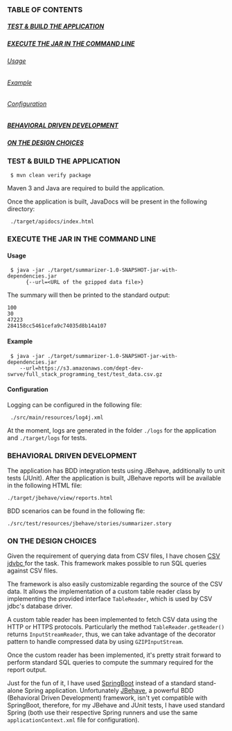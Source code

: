 ### TABLE OF CONTENTS
##### [TEST & BUILD THE APPLICATION](#test-and-build-the-application)
##### [EXECUTE THE JAR IN THE COMMAND LINE](#execute-the-jar-in-the-command-line)
###### [Usage](#usage)
###### [Example](#example)
###### [Configuration](#configuration)
##### [BEHAVIORAL DRIVEN DEVELOPMENT](behavioral-driven-development)
##### [ON THE DESIGN CHOICES](#on-the-design-choices)


### <a name="test-and-build-the-application"></a> TEST & BUILD THE APPLICATION

     $ mvn clean verify package

Maven 3 and Java are required to build the application.

Once the application is built, JavaDocs will be present in the following directory:

     ./target/apidocs/index.html

### <a name="execute-the-jar-in-the-command-line"></a> EXECUTE THE JAR IN THE COMMAND LINE

#### <a name="usage"></a> Usage

     $ java -jar ./target/summarizer-1.0-SNAPSHOT-jar-with-dependencies.jar
          {--url=<URL of the gzipped data file>}

The summary will then be printed to the standard output:

    100
    30
    47223
    284158cc5461cefa9c74035d8b14a107

#### <a name="example"></a> Example

     $ java -jar ./target/summarizer-1.0-SNAPSHOT-jar-with-dependencies.jar
        --url=https://s3.amazonaws.com/dept-dev-swrve/full_stack_programming_test/test_data.csv.gz

#### <a name="configuration"></a> Configuration

Logging can be configured in the following file:

     ./src/main/resources/log4j.xml

At the moment, logs are generated in the folder `./logs` for the application and `./target/logs` for tests.

### <a name="behavioral-driven-development"></a> BEHAVIORAL DRIVEN DEVELOPMENT

The application has BDD integration tests using JBehave, additionally to unit tests (JUnit).
After the application is built, JBehave reports will be available in the following HTML file:

    ./target/jbehave/view/reports.html

BDD scenarios can be found in the following fle:

    ./src/test/resources/jbehave/stories/summarizer.story

### <a name="on-the-design-choices"></a> ON THE DESIGN CHOICES

Given the requirement of querying data from CSV files, I have chosen
[CSV jdvbc ](http://csvjdbc.sourceforge.net/develop.html) for the task. 
This framework makes possible to run SQL queries against CSV files.

The framework is also easily customizable regarding the source of the CSV data.
 It allows the implementation of a custom table reader class by implementing
 the provided interface `TableReader`, which is used by CSV jdbc's database driver.

A custom table reader has been implemented to fetch CSV data using the HTTP or HTTPS protocols. Particularly 
 the method `TableReader.getReader()` returns `InputStreamReader`, thus, we can take advantage of the decorator pattern
to handle compressed data by using `GZIPInputStream`.

Once the custom reader has been implemented, it's pretty strait forward to perform standard SQL queries to compute the
 summary required for the report output.

Just for the fun of it, I have used [SpringBoot](http://projects.spring.io/spring-boot/) instead of a standard stand-alone Spring application.
Unfortunately [JBehave](http://jbehave.org/reference/stable/maven-goals.html), a powerful BDD (Behavioral Driven
Development) framework, isn't yet compatible with SpringBoot, therefore, for my JBehave and JUnit tests, I have used
standard Spring (both use their respective Spring runners and use the same `applicationContext.xml` file for
 configuration). 


